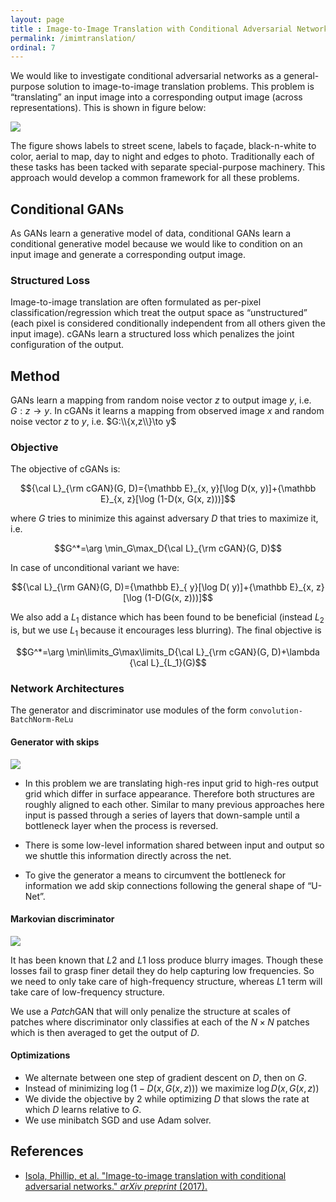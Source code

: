 ```yaml
---
layout: page
title : Image-to-Image Translation with Conditional Adversarial Networks
permalink: /imimtranslation/
ordinal: 7
---
```


We would like to investigate conditional adversarial networks as a general-purpose solution to image-to-image translation problems. This problem is “translating” an input image into a corresponding output image (across representations). This is shown in figure below:

![]({{site.baseurl}}/images/imimtr1.png)

The figure shows labels to street scene, labels to façade, black-n-white to color, aerial to map, day to night and edges to photo. Traditionally each of these tasks has been tacked with separate special-purpose machinery. This approach would develop a common framework for all these problems.

## Conditional GANs

As GANs learn a generative model of data, conditional GANs learn a conditional generative model because we would like to condition on an input image and generate a corresponding output image.

### Structured Loss

Image-to-image translation are often formulated as per-pixel classification/regression which treat the output space as “unstructured” (each pixel is considered conditionally independent from all others given the input image). cGANs learn a structured loss which penalizes the joint configuration of the output.

## Method

GANs learn a mapping from random noise vector $z$ to output image $y$, i.e. $G:z\to y$. In cGANs it learns a mapping from observed image $x$ and random noise vector $z$ to $y$, i.e. $G:\\{x,z\\}\to y$ 

### Objective

The objective of cGANs is:

 $${\cal L}_{\rm cGAN}(G, D)={\mathbb E}_{x, y}[\log D(x, y)]+{\mathbb E}_{x, z}[\log (1-D(x, G(x, z)))]$$

where $G$ tries to minimize this against adversary $D$ that tries to maximize it, i.e. 

$$G^*=\arg \min_G\max_D{\cal L}_{\rm cGAN}(G, D)$$

In case of unconditional variant we have:

$${\cal L}_{\rm GAN}(G, D)={\mathbb E}_{ y}[\log D( y)]+{\mathbb E}_{x, z}[\log (1-D(G(x, z)))]$$

We also add a $L_1$ distance which has been found to be beneficial (instead $L_2$ is, but we use $L_1$ because it encourages less blurring). The final objective is

$$G^*=\arg \min\limits_G\max\limits_D{\cal L}_{\rm cGAN}(G, D)+\lambda {\cal L}_{L_1}(G)$$

### Network Architectures

The generator and discriminator use modules of the form `convolution-BatchNorm-ReLu`

#### Generator with skips

![]({{site.baseurl}}/images/unet.png)

- In this problem we are translating high-res input grid to high-res output grid which differ in surface appearance. Therefore both structures are roughly aligned to each other. Similar to many previous approaches here input is passed through a series of layers that down-sample until a bottleneck layer when the process is reversed.

- There is some low-level information shared between input and output so we shuttle this information directly across the net.

- To give the generator a means to circumvent the bottleneck for information we add skip connections following the general shape of “U-Net”.

#### Markovian discriminator

![]({{site.baseurl}}/images/cganlosses.png)

It has been known that $L2$ and $L1$ loss produce blurry images. Though these losses fail to grasp finer detail they do help capturing low frequencies. So we need to only take care of high-frequency structure, whereas $L1$ term will take care of low-frequency structure.

We use a *Patch*GAN that will only penalize the structure at scales of patches where discriminator only classifies at each of the $N\times N$ patches which is then averaged to get the output of $D$.

#### Optimizations

- We alternate between one step of gradient descent on $D$, then on $G$.
- Instead of minimizing $\log (1-D(x, G(x, z)))$ we maximize $\log D(x, G(x, z))$
- We divide the objective by 2 while optimizing $D$ that slows the rate at which $D$ learns relative to $G$.
- We use minibatch SGD and use Adam solver.

## References 

- [Isola, Phillip, et al. "Image-to-image translation with conditional adversarial networks." *arXiv preprint* (2017).](https://arxiv.org/pdf/1611.07004.pdf)